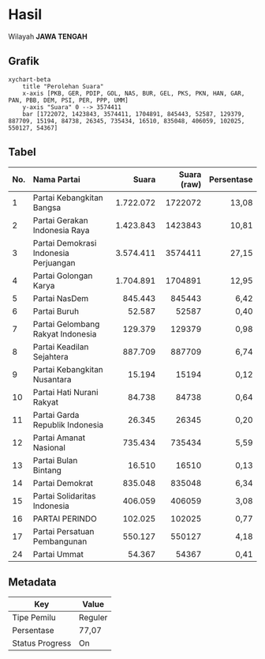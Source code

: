 # Hasil

Wilayah **JAWA TENGAH**

## Grafik

```mermaid
xychart-beta
    title "Perolehan Suara"
    x-axis [PKB, GER, PDIP, GOL, NAS, BUR, GEL, PKS, PKN, HAN, GAR, PAN, PBB, DEM, PSI, PER, PPP, UMM]
    y-axis "Suara" 0 --> 3574411
    bar [1722072, 1423843, 3574411, 1704891, 845443, 52587, 129379, 887709, 15194, 84738, 26345, 735434, 16510, 835048, 406059, 102025, 550127, 54367]
```

## Tabel

| No. | Nama Partai                           | Suara     | Suara (raw) | Persentase |
|:--- |:------------------------------------- | ---------:| -----------:| ----------:|
| 1   | Partai Kebangkitan Bangsa             | 1.722.072 | 1722072     | 13,08      |
| 2   | Partai Gerakan Indonesia Raya         | 1.423.843 | 1423843     | 10,81      |
| 3   | Partai Demokrasi Indonesia Perjuangan | 3.574.411 | 3574411     | 27,15      |
| 4   | Partai Golongan Karya                 | 1.704.891 | 1704891     | 12,95      |
| 5   | Partai NasDem                         | 845.443   | 845443      | 6,42       |
| 6   | Partai Buruh                          | 52.587    | 52587       | 0,40       |
| 7   | Partai Gelombang Rakyat Indonesia     | 129.379   | 129379      | 0,98       |
| 8   | Partai Keadilan Sejahtera             | 887.709   | 887709      | 6,74       |
| 9   | Partai Kebangkitan Nusantara          | 15.194    | 15194       | 0,12       |
| 10  | Partai Hati Nurani Rakyat             | 84.738    | 84738       | 0,64       |
| 11  | Partai Garda Republik Indonesia       | 26.345    | 26345       | 0,20       |
| 12  | Partai Amanat Nasional                | 735.434   | 735434      | 5,59       |
| 13  | Partai Bulan Bintang                  | 16.510    | 16510       | 0,13       |
| 14  | Partai Demokrat                       | 835.048   | 835048      | 6,34       |
| 15  | Partai Solidaritas Indonesia          | 406.059   | 406059      | 3,08       |
| 16  | PARTAI PERINDO                        | 102.025   | 102025      | 0,77       |
| 17  | Partai Persatuan Pembangunan          | 550.127   | 550127      | 4,18       |
| 24  | Partai Ummat                          | 54.367    | 54367       | 0,41       |


## Metadata

| Key             | Value   |
| --------------- | ------- |
| Tipe Pemilu     | Reguler |
| Persentase      | 77,07   |
| Status Progress | On      |



